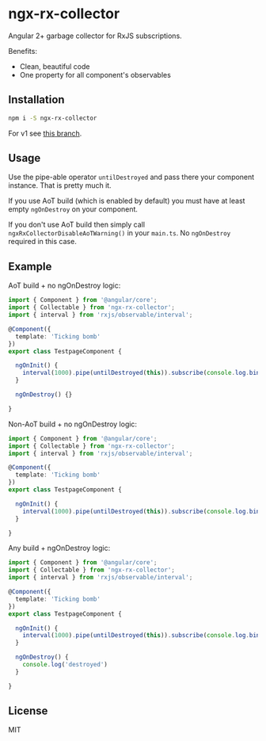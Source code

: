 # ngx-rx-collector

Angular 2+ garbage collector for RxJS subscriptions.

Benefits:

- Clean, beautiful code
- One property for all component's observables

## Installation

```sh
npm i -S ngx-rx-collector
```

For v1 see [this branch](https://github.com/smnbbrv/ng2-rx-collector/tree/v1).

## Usage

Use the pipe-able operator `untilDestroyed` and pass there your component instance. That is pretty much it.

If you use AoT build (which is enabled by default) you must have at least empty `ngOnDestroy` on your component.

If you don't use AoT build then simply call `ngxRxCollectorDisableAoTWarning()` in your `main.ts`. No `ngOnDestroy` required in this case.

## Example

AoT build + no ngOnDestroy logic:

```ts
import { Component } from '@angular/core';
import { Collectable } from 'ngx-rx-collector';
import { interval } from 'rxjs/observable/interval';

@Component({
  template: 'Ticking bomb'
})
export class TestpageComponent {

  ngOnInit() {
    interval(1000).pipe(untilDestroyed(this)).subscribe(console.log.bind(console));
  }

  ngOnDestroy() {}

}
```

Non-AoT build + no ngOnDestroy logic:

```ts
import { Component } from '@angular/core';
import { Collectable } from 'ngx-rx-collector';
import { interval } from 'rxjs/observable/interval';

@Component({
  template: 'Ticking bomb'
})
export class TestpageComponent {

  ngOnInit() {
    interval(1000).pipe(untilDestroyed(this)).subscribe(console.log.bind(console));
  }

}
```

Any build + ngOnDestroy logic:

```ts
import { Component } from '@angular/core';
import { Collectable } from 'ngx-rx-collector';
import { interval } from 'rxjs/observable/interval';

@Component({
  template: 'Ticking bomb'
})
export class TestpageComponent {

  ngOnInit() {
    interval(1000).pipe(untilDestroyed(this)).subscribe(console.log.bind(console));
  }

  ngOnDestroy() {
    console.log('destroyed')
  }

}
```

## License

MIT
